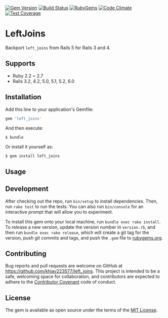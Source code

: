[![Gem Version](https://img.shields.io/gem/v/left_joins.svg?style=flat)](https://rubygems.org/gems/left_joins)
[![Build Status](https://travis-ci.org/khiav223577/left_joins.svg?branch=master)](https://travis-ci.org/khiav223577/left_joins)
[![RubyGems](http://img.shields.io/gem/dt/left_joins.svg?style=flat)](https://rubygems.org/gems/left_joins)
[![Code Climate](https://codeclimate.com/github/khiav223577/left_joins/badges/gpa.svg)](https://codeclimate.com/github/khiav223577/left_joins)
[![Test Coverage](https://codeclimate.com/github/khiav223577/left_joins/badges/coverage.svg)](https://codeclimate.com/github/khiav223577/left_joins/coverage)

# LeftJoins

Backport `left_joins` from Rails 5 for Rails 3 and 4.

## Supports
- Ruby 2.2 ~ 2.7
- Rails 3.2, 4.2, 5.0, 5.1, 5.2, 6.0

## Installation

Add this line to your application's Gemfile:

```ruby
gem 'left_joins'
```

And then execute:

    $ bundle

Or install it yourself as:

    $ gem install left_joins

## Usage




## Development

After checking out the repo, run `bin/setup` to install dependencies. Then, run `rake test` to run the tests. You can also run `bin/console` for an interactive prompt that will allow you to experiment.

To install this gem onto your local machine, run `bundle exec rake install`. To release a new version, update the version number in `version.rb`, and then run `bundle exec rake release`, which will create a git tag for the version, push git commits and tags, and push the `.gem` file to [rubygems.org](https://rubygems.org).

## Contributing

Bug reports and pull requests are welcome on GitHub at https://github.com/khiav223577/left_joins. This project is intended to be a safe, welcoming space for collaboration, and contributors are expected to adhere to the [Contributor Covenant](http://contributor-covenant.org) code of conduct.


## License

The gem is available as open source under the terms of the [MIT License](http://opensource.org/licenses/MIT).

